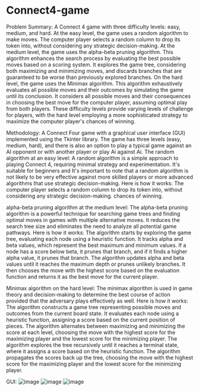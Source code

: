 # Connect4-game
Problem Summary:
A Connect 4 game with three difficulty levels: easy, medium, and hard. At the easy level, the game uses a random algorithm to make moves. The computer player selects a random column to drop its token into, without considering any strategic decision-making. At the medium level, the game uses the alpha-beta pruning algorithm. This algorithm enhances the search process by evaluating the best possible moves based on a scoring system. It explores the game tree, considering both maximizing and minimizing moves, and discards branches that are guaranteed to be worse than previously explored branches. On the hard level, the game uses the Minimax algorithm. This algorithm exhaustively evaluates all possible moves and their outcomes by simulating the game until its conclusion. It considers all possible moves and their consequences in choosing the best move for the computer player, assuming optimal play from both players. These difficulty levels provide varying levels of challenge for players, with the hard level employing a more sophisticated strategy to maximize the computer player's chances of winning.

Methodology:
A Connect Four game with a graphical user interface (GUI) implemented using the Tkinter library. The game has three levels (easy, medium, hard), and there is also an option to play a typical game against an AI opponent or with another player or play Ai against Ai. 
The random algorithm at an easy level: 
A random algorithm is a simple approach to playing Connect 4, requiring minimal strategy and experimentation. It's suitable for beginners and It's important to note that a random algorithm is not likely to be very effective against more skilled players or more advanced algorithms that use strategic decision-making.  Here is how it works: 
The computer player selects a random column to drop its token into, without considering any strategic decision-making. chances of winning.

alpha-beta pruning algorithm at the medium level: 
The alpha-beta pruning algorithm is a powerful technique for searching game trees and finding optimal moves in games with multiple alternative moves. It reduces the search tree size and eliminates the need to analyze all potential game pathways. 
Here is how it works:
 The algorithm starts by exploring the game tree, evaluating each node using a heuristic function. It tracks alpha and beta values, which represent the best maximum and minimum values. If a node has a score below beta, it prunes that branch, and if it finds a higher alpha value, it prunes that branch. The algorithm updates alpha and beta values until it reaches the maximum depth or prunes unlikely branches. It then chooses the move with the highest score based on the evaluation function and returns it as the best move for the current player.

Minimax algorithm on the hard level: 
The minimax algorithm is used in game theory and decision-making to determine the best course of action provided that the adversary plays effectively as well.
 Here is how it works:
The algorithm constructs a game tree representing possible moves and outcomes from the current board state. It evaluates each node using a heuristic function, assigning a score based on the current position of pieces. The algorithm alternates between maximizing and minimizing the score at each level, choosing the move with the highest score for the maximizing player and the lowest score for the minimizing player. The algorithm explores the tree recursively until it reaches a terminal state, where it assigns a score based on the heuristic function. The algorithm propagates the scores back up the tree, choosing the move with the highest score for the maximizing player and the lowest score for the minimizing player.

GUI:
![image](https://github.com/nadah2023/Connect4-game/assets/122016066/972b9f2f-8412-40b7-9e28-66ab5491d819)
![image](https://github.com/nadah2023/Connect4-game/assets/122016066/9f8d1762-6003-45fa-a957-9d7d6b5927a9)
![image](https://github.com/nadah2023/Connect4-game/assets/122016066/c9da3ba8-e152-495f-8e90-a03c3670a132)

